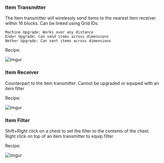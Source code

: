 ### Item Transmitter

The item transmitter will wirelessly send items to the nearest item receiver within 16 blocks. Can be linked using Grid IDs.

```
Machine Upgrade: Works over any distance
Ender Upgrade: Can send items across dimensions
Nether Upgrade: Can sent items across dimensions
```

Recipe:

![Imgur](https://i.imgur.com/br85kNJ.png)

### Item Receiver

Counterpart to the item transmitter. Cannot be upgraded or equiped with an item filter

Recipe:

![Imgur](https://i.imgur.com/qiqkZO0.png)

### Item Filter

Shift+Right click on a chest to set the filter to the contents of the chest. Right click on top of an item transmitter to equip filter.

Recipe:

![Imgur](https://i.imgur.com/M5fkkaA.png)